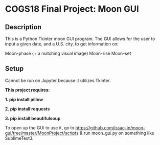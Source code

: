 # COGS18 Final Project: Moon GUI

## Description
This is a Python Tkinter moon GUI program. The GUI allows for the user to input a given date, and a U.S. city, to get information on:

Moon-phase (+ a matching visual image)
Moon-rise
Moon-set

## Setup
Cannot be run on Jupyter because it utilizes Tkinter.

**This project requires:**

**1. pip install pillow**

**2. pip install requests**

**3. pip install beautifulsoup**

To open up the GUI to use it, go to https://github.com/issac-in/moon-gui/tree/master/MoonProject/scripts & run moon_gui.py on something like SublimeText3.
